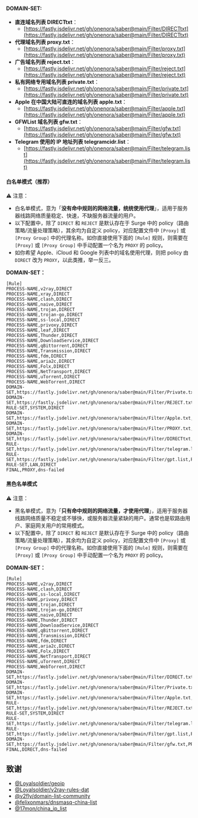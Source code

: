 
#### DOMAIN-SET:

- **直连域名列表 DIRECTtxt**：
  - [https://fastly.jsdelivr.net/gh/onenora/saber@main/Filter/DIRECTtxt](https://fastly.jsdelivr.net/gh/onenora/saber@main/Filter/DIRECTtxt)
- **代理域名列表 proxy.txt**：
  - [https://fastly.jsdelivr.net/gh/onenora/saber@main/Filter/proxy.txt](https://fastly.jsdelivr.net/gh/onenora/saber@main/Filter/proxy.txt)
- **广告域名列表 reject.txt**：
  - [https://fastly.jsdelivr.net/gh/onenora/saber@main/Filter/reject.txt](https://fastly.jsdelivr.net/gh/onenora/saber@main/Filter/reject.txt)
- **私有网络专用域名列表 private.txt**：
  - [https://fastly.jsdelivr.net/gh/onenora/saber@main/Filter/private.txt](https://fastly.jsdelivr.net/gh/onenora/saber@main/Filter/private.txt)
- **Apple 在中国大陆可直连的域名列表 apple.txt**：
  - [https://fastly.jsdelivr.net/gh/onenora/saber@main/Filter/apple.txt](https://fastly.jsdelivr.net/gh/onenora/saber@main/Filter/apple.txt)
- **GFWList 域名列表 gfw.txt**：
  - [https://fastly.jsdelivr.net/gh/onenora/saber@main/Filter/gfw.txt](https://fastly.jsdelivr.net/gh/onenora/saber@main/Filter/gfw.txt)
- **Telegram 使用的 IP 地址列表 telegramcidr.list**：
  - [https://fastly.jsdelivr.net/gh/onenora/saber@main/Filter/telegram.list](https://fastly.jsdelivr.net/gh/onenora/saber@main/Filter/telegram.list)

#### 白名单模式（推荐）

⚠️ 注意：

- 白名单模式，意为「**没有命中规则的网络流量，统统使用代理**」，适用于服务器线路网络质量稳定、快速，不缺服务器流量的用户。
- 以下配置中，除了 `DIRECT` 和 `REJECT` 是默认存在于 Surge 中的 policy（路由策略/流量处理策略），其余均为自定义 policy，对应配置文件中 `[Proxy]` 或 `[Proxy Group]` 中的代理名称。如你直接使用下面的 `[Rule]` 规则，则需要在 `[Proxy]` 或 `[Proxy Group]` 中手动配置一个名为 `PROXY` 的 policy。
- 如你希望 Apple、iCloud 和 Google 列表中的域名使用代理，则把 policy 由 `DIRECT` 改为 `PROXY`，以此类推，举一反三。

**DOMAIN-SET：**

```
[Rule]
PROCESS-NAME,v2ray,DIRECT
PROCESS-NAME,xray,DIRECT
PROCESS-NAME,clash,DIRECT
PROCESS-NAME,naive,DIRECT
PROCESS-NAME,trojan,DIRECT
PROCESS-NAME,trojan-go,DIRECT
PROCESS-NAME,ss-local,DIRECT
PROCESS-NAME,privoxy,DIRECT
PROCESS-NAME,leaf,DIRECT
PROCESS-NAME,Thunder,DIRECT
PROCESS-NAME,DownloadService,DIRECT
PROCESS-NAME,qBittorrent,DIRECT
PROCESS-NAME,Transmission,DIRECT
PROCESS-NAME,fdm,DIRECT
PROCESS-NAME,aria2c,DIRECT
PROCESS-NAME,Folx,DIRECT
PROCESS-NAME,NetTransport,DIRECT
PROCESS-NAME,uTorrent,DIRECT
PROCESS-NAME,WebTorrent,DIRECT
DOMAIN-SET,https://fastly.jsdelivr.net/gh/onenora/saber@main/Filter/Private.txt,DIRECT
DOMAIN-SET,https://fastly.jsdelivr.net/gh/onenora/saber@main/Filter/REJECT.txt,REJECT
RULE-SET,SYSTEM,DIRECT
DOMAIN-SET,https://fastly.jsdelivr.net/gh/onenora/saber@main/Filter/Apple.txt,DIRECT
DOMAIN-SET,https://fastly.jsdelivr.net/gh/onenora/saber@main/Filter/PROXY.txt,PROXY
DOMAIN-SET,https://fastly.jsdelivr.net/gh/onenora/saber@main/Filter/DIRECTtxt,DIRECT
RULE-SET,https://fastly.jsdelivr.net/gh/onenora/saber@main/Filter/telegram.list,PROXY
RULE-SET,https://fastly.jsdelivr.net/gh/onenora/saber@main/Filter/gpt.list,PROXY
RULE-SET,LAN,DIRECT
FINAL,PROXY,dns-failed
```
#### 黑色名单模式

⚠️ 注意：

- 黑名单模式，意为「**只有命中规则的网络流量，才使用代理**」，适用于服务器线路网络质量不稳定或不够快，或服务器流量紧缺的用户。通常也是软路由用户、家庭网关用户的常用模式。
- 以下配置中，除了 `DIRECT` 和 `REJECT` 是默认存在于 Surge 中的 policy（路由策略/流量处理策略），其余均为自定义 policy，对应配置文件中 `[Proxy]` 或 `[Proxy Group]` 中的代理名称。如你直接使用下面的 `[Rule]` 规则，则需要在 `[Proxy]` 或 `[Proxy Group]` 中手动配置一个名为 `PROXY` 的 policy。

**DOMAIN-SET：**

```
[Rule]
PROCESS-NAME,v2ray,DIRECT
PROCESS-NAME,clash,DIRECT
PROCESS-NAME,ss-local,DIRECT
PROCESS-NAME,privoxy,DIRECT
PROCESS-NAME,trojan,DIRECT
PROCESS-NAME,trojan-go,DIRECT
PROCESS-NAME,naive,DIRECT
PROCESS-NAME,Thunder,DIRECT
PROCESS-NAME,DownloadService,DIRECT
PROCESS-NAME,qBittorrent,DIRECT
PROCESS-NAME,Transmission,DIRECT
PROCESS-NAME,fdm,DIRECT
PROCESS-NAME,aria2c,DIRECT
PROCESS-NAME,Folx,DIRECT
PROCESS-NAME,NetTransport,DIRECT
PROCESS-NAME,uTorrent,DIRECT
PROCESS-NAME,WebTorrent,DIRECT
DOMAIN-SET,https://fastly.jsdelivr.net/gh/onenora/saber@main/Filter/DIRECT.txt,DIRECT
DOMAIN-SET,https://fastly.jsdelivr.net/gh/onenora/saber@main/Filter/Private.txt,DIRECT
DOMAIN-SET,https://fastly.jsdelivr.net/gh/onenora/saber@main/Filter/Apple.txt,DIRECT
RULE-SET,https://fastly.jsdelivr.net/gh/onenora/saber@main/Filter/REJECT.txt,REJECT
RULE-SET,SYSTEM,DIRECT
RULE-SET,https://fastly.jsdelivr.net/gh/onenora/saber@main/Filter/telegram.list,PROXY
RULE-SET,https://fastly.jsdelivr.net/gh/onenora/saber@main/Filter/gpt.list,PROXY
DOMAIN-SET,https://fastly.jsdelivr.net/gh/onenora/saber@main/Filter/gfw.txt,PROXY
FINAL,DIRECT,dns-failed
```
## 致谢

- [@Loyalsoldier/geoip](https://github.com/Loyalsoldier/geoip)
- [@Loyalsoldier/v2ray-rules-dat](https://github.com/Loyalsoldier/v2ray-rules-dat)
- [@v2fly/domain-list-community](https://github.com/v2fly/domain-list-community)
- [@felixonmars/dnsmasq-china-list](https://github.com/felixonmars/dnsmasq-china-list)
- [@17mon/china_ip_list](https://github.com/17mon/china_ip_list)
